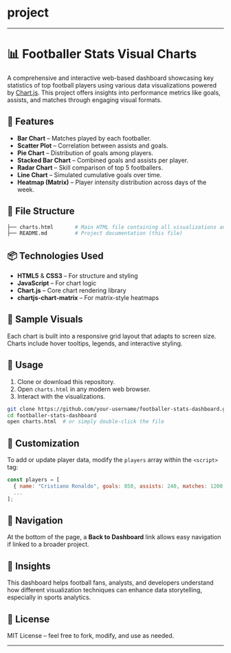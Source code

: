# project
---

# 📊 Footballer Stats Visual Charts

A comprehensive and interactive web-based dashboard showcasing key statistics of top football players using various data visualizations powered by [Chart.js](https://www.chartjs.org/). This project offers insights into performance metrics like goals, assists, and matches through engaging visual formats.

## 🚀 Features

- **Bar Chart** – Matches played by each footballer.
- **Scatter Plot** – Correlation between assists and goals.
- **Pie Chart** – Distribution of goals among players.
- **Stacked Bar Chart** – Combined goals and assists per player.
- **Radar Chart** – Skill comparison of top 5 footballers.
- **Line Chart** – Simulated cumulative goals over time.
- **Heatmap (Matrix)** – Player intensity distribution across days of the week.

## 📁 File Structure

```bash
├── charts.html       # Main HTML file containing all visualizations and logic
├── README.md         # Project documentation (this file)
```

## 📦 Technologies Used

- **HTML5** & **CSS3** – For structure and styling
- **JavaScript** – For chart logic
- **Chart.js** – Core chart rendering library
- **chartjs-chart-matrix** – For matrix-style heatmaps

## 📸 Sample Visuals

Each chart is built into a responsive grid layout that adapts to screen size. Charts include hover tooltips, legends, and interactive styling.

## 📂 Usage

1. Clone or download this repository.
2. Open `charts.html` in any modern web browser.
3. Interact with the visualizations.

```bash
git clone https://github.com/your-username/footballer-stats-dashboard.git
cd footballer-stats-dashboard
open charts.html  # or simply double-click the file
```

## 🔧 Customization

To add or update player data, modify the `players` array within the `<script>` tag:

```js
const players = [
  { name: "Cristiano Ronaldo", goals: 850, assists: 240, matches: 1200 },
  ...
];
```

## 🔄 Navigation

At the bottom of the page, a **Back to Dashboard** link allows easy navigation if linked to a broader project.

## 🧠 Insights

This dashboard helps football fans, analysts, and developers understand how different visualization techniques can enhance data storytelling, especially in sports analytics.

## 📄 License

MIT License – feel free to fork, modify, and use as needed.

---
